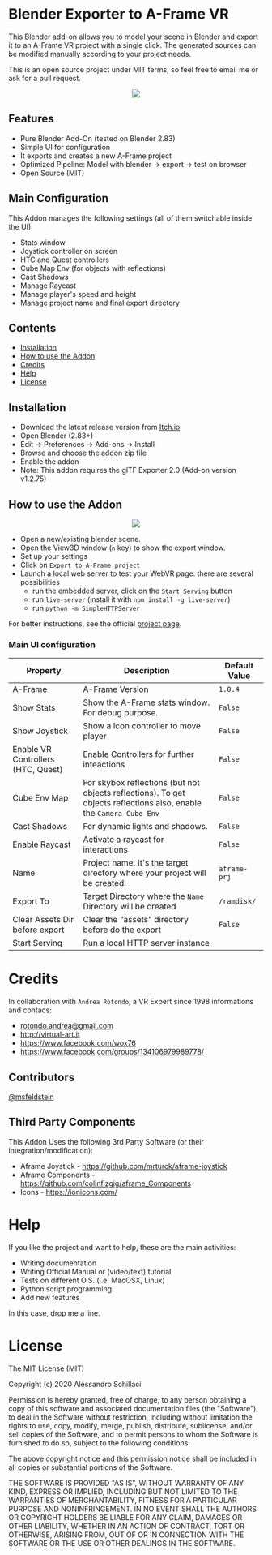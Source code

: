 # Blender Exporter to A-Frame VR


This Blender add-on allows you to model your scene in Blender and export it to an A-Frame VR project with a single click. 
The generated sources can be modified manually according to your project needs.

This is an open source project under MIT terms, so feel free to email me or ask for a pull request.


<p align="center">
  <img src="https://github.com/silverslade/aframe_blender_exporter/raw/master/images/aframe_exporter.png">
</p>

## Features

+ Pure Blender Add-On (tested on Blender 2.83)
+ Simple UI for configuration
+ It exports and creates a new A-Frame project
+ Optimized Pipeline: Model with blender -> export -> test on browser
+ Open Source (MIT)

## Main Configuration
This Addon manages the following settings (all of them switchable inside the UI):

+ Stats window
+ Joystick controller on screen
+ HTC and Quest controllers
+ Cube Map Env (for objects with reflections)
+ Cast Shadows
+ Manage Raycast
+ Manage player's speed and height
+ Manage project name and final export directory

## Contents

+ [Installation](#installation)
+ [How to use the Addon](#How-to-use-the-Addon)
+ [Credits](#Credits)
+ [Help](#Help)
+ [License](#License)

## Installation

+ Download the latest release version from [Itch.io](https://silverslade.itch.io/a-frame-blender-exporter)
+ Open Blender (2.83+)
+ Edit -> Preferences -> Add-ons -> Install
+ Browse and choose the addon zip file
+ Enable the addon
+ Note: This addon requires the glTF Exporter 2.0 (Add-on version v1.2.75)

## How to use the Addon

<p align="center">
  <img src="https://github.com/silverslade/aframe_blender_exporter/raw/master/images/main-window.png">
</p>


+ Open a new/existing blender scene.
+ Open the View3D window (`n` key) to show the export window.
+ Set up your settings
+ Click on `Export to A-Frame project`
+ Launch a local web server to test your WebVR page: there are several possibilities
    + run the embedded server, click on the `Start Serving` button
    + run `live-server` (install it with `npm install -g live-server`)
    + run `python -m SimpleHTTPServer`

For better instructions, see the official [project page](https://silverslade.itch.io/a-frame-blender-exporter).

### Main UI configuration

| Property       | Description      | Default Value                          |
|----------------|------------------|----------------------------------|
| A-Frame        | A-Frame Version  | `1.0.4` | 
| Show Stats     | Show the A-Frame stats window. For debug purpose.  | `False` | 
| Show Joystick  | Show a icon controller to move player  | `False`    | 
| Enable VR Controllers (HTC, Quest) | Enable Controllers for further inteactions  | `False`  | 
| Cube Env Map   | For skybox reflections (but not objects reflections). To get objects reflections also, enable the `Camera Cube Env` | `False`  | 
| Cast Shadows   | For dynamic lights and shadows.| `False`    | 
| Enable Raycast   | Activate a raycast for interactions | `False`     | 
| Name   | Project name. It's the target directory where your project will be created. | `aframe-prj`       | 
| Export To   | Target Directory where the `Name` Directory will be created | `/ramdisk/` | 
| Clear Assets Dir before export   | Clear the "assets" directory before do the export | `False` | 
| Start Serving   | Run a local HTTP server instance |  | 

# Credits

In collaboration with `Andrea Rotondo`, a VR Expert since 1998
informations and contacs: 
+ rotondo.andrea@gmail.com
+ http://virtual-art.it
+ https://www.facebook.com/wox76
+ https://www.facebook.com/groups/134106979989778/

## Contributors
[@msfeldstein](https://github.com/msfeldstein)

## Third Party Components
This Addon Uses the following 3rd Party Software (or their integration/modification):
+ Aframe Joystick - https://github.com/mrturck/aframe-joystick
+ Aframe Components - https://github.com/colinfizgig/aframe_Components
+ Icons - https://ionicons.com/


# Help

If you like the project and want to help, these are the main activities:

+ Writing documentation
+ Writing Official Manual or (video/text) tutorial
+ Tests on different O.S. (i.e. MacOSX, Linux)
+ Python script programming
+ Add new features

In this case, drop me a line.

# License
The MIT License (MIT)

Copyright (c) 2020 Alessandro Schillaci

Permission is hereby granted, free of charge, to any person obtaining a copy
of this software and associated documentation files (the "Software"), to deal
in the Software without restriction, including without limitation the rights
to use, copy, modify, merge, publish, distribute, sublicense, and/or sell
copies of the Software, and to permit persons to whom the Software is
furnished to do so, subject to the following conditions:

The above copyright notice and this permission notice shall be included in all
copies or substantial portions of the Software.

THE SOFTWARE IS PROVIDED "AS IS", WITHOUT WARRANTY OF ANY KIND, EXPRESS OR
IMPLIED, INCLUDING BUT NOT LIMITED TO THE WARRANTIES OF MERCHANTABILITY,
FITNESS FOR A PARTICULAR PURPOSE AND NONINFRINGEMENT. IN NO EVENT SHALL THE
AUTHORS OR COPYRIGHT HOLDERS BE LIABLE FOR ANY CLAIM, DAMAGES OR OTHER
LIABILITY, WHETHER IN AN ACTION OF CONTRACT, TORT OR OTHERWISE, ARISING FROM,
OUT OF OR IN CONNECTION WITH THE SOFTWARE OR THE USE OR OTHER DEALINGS IN THE
SOFTWARE.